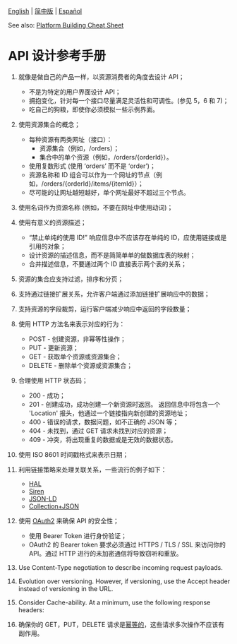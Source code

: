 [English](./README.md) | [简中版](./README-zh-Hans.md) | [Español](./README-es.md)

See also: [Platform Building Cheat Sheet][1]

# API 设计参考手册
1. 就像是做自己的产品一样，以资源消费者的角度去设计 API；
	* 不是为特定的用户界面设计 API；
	* 拥抱变化，针对每一个接口尽量满足灵活性和可调性。(参见 5，6 和 7)；
	* 吃自己的狗粮，即使你必须模拟一些示例界面。

2. 使用资源集合的概念；
	* 每种资源有两类网址（接口）：
		* 资源集合（例如，/orders）；
		* 集合中的单个资源（例如，/orders/{orderId}）。
	* 使用复数形式 (使用 ‘orders’ 而不是 ‘order’)；
	* 资源名称和 ID 组合可以作为一个网址的节点（例如，/orders/{orderId}/items/{itemId}）；
	* 尽可能的让网址越短越好，单个网址最好不超过三个节点。

3. 使用名词作为资源名称 (例如，不要在网址中使用动词)；

4. 使用有意义的资源描述；
	* “禁止单纯的使用 ID!” 响应信息中不应该存在单纯的 ID，应使用链接或是引用的对象；
	* 设计资源的描述信息，而不是简简单单的做数据库表的映射；
	* 合并描述信息，不要通过两个 ID 直接表示两个表的关系；

5. 资源的集合应支持过滤，排序和分页；

6. 支持通过链接扩展关系，允许客户端通过添加链接扩展响应中的数据；

7. 支持资源的字段裁剪，运行客户端减少响应中返回的字段数量；

8. 使用 HTTP 方法名来表示对应的行为：
	* POST - 创建资源，非幂等性操作；
	* PUT - 更新资源；
	* GET - 获取单个资源或资源集合；
	* DELETE - 删除单个资源或资源集合；

9. 合理使用 HTTP 状态码；
	* 200 - 成功；
	* 201 - 创建成功，成功创建一个新资源时返回。 返回信息中将包含一个 'Location' 报头，他通过一个链接指向新创建的资源地址；
	* 400 - 错误的请求，数据问题，如不正确的 JSON 等；
	* 404 - 未找到，通过 GET 请求未找到对应的资源；
	* 409 - 冲突，将出现重复的数据或是无效的数据状态。

10. 使用 ISO 8601 时间戳格式来表示日期；

11. 利用链接策略来处理关联关系，一些流行的例子如下：
	* [HAL][2]
	* [Siren][3]
	* [JSON-LD][4]
	* [Collection+JSON][5]

12. 使用 [OAuth2][6] 来确保 API 的安全性；
	* 使用 Bearer Token 进行身份验证；
	* OAuth2 的 Bearer token 要求必须通过 HTTPS / TLS / SSL 来访问你的 API。通过 HTTP 进行的未加密通信将导致窃听和重放。

13. Use Content-Type negotiation to describe incoming request payloads.

14. Evolution over versioning. However, if versioning, use the Accept header instead of versioning in the URL.

15. Consider Cache-ability. At a minimum, use the following response headers:

16. 确保你的 GET，PUT，DELETE 请求是[幂等的][7]，这些请求多次操作不应该有副作用。

[1]:	https://github.com/RestCheatSheet/platform-cheat-sheet#platform-building-cheat-sheet
[2]:	http://stateless.co/hal_specification.html
[3]:	https://github.com/kevinswiber/siren
[4]:	http://json-ld.org/
[5]:	http://amundsen.com/media-types/collection/
[6]:	http://oauth.net/2/
[7]:	http://www.restapitutorial.com/lessons/idempotency.html